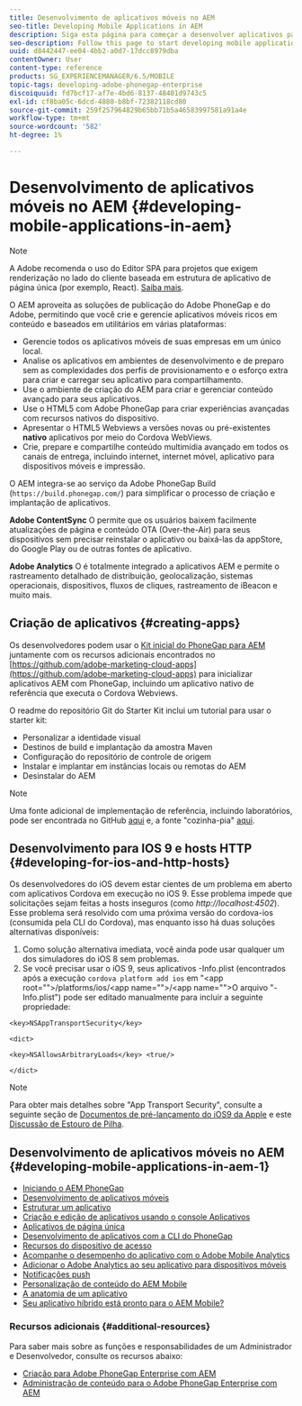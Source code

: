 ```yaml
---
title: Desenvolvimento de aplicativos móveis no AEM
seo-title: Developing Mobile Applications in AEM
description: Siga esta página para começar a desenvolver aplicativos para dispositivos móveis no AEM usando o Adobe PhoneGap Enterprise.
seo-description: Follow this page to start developing mobile application in AEM using Adobe PhoneGap Enterprise.
uuid: d8442447-ee04-4bb2-a0d7-17dcc8979dba
contentOwner: User
content-type: reference
products: SG_EXPERIENCEMANAGER/6.5/MOBILE
topic-tags: developing-adobe-phonegap-enterprise
discoiquuid: fd7bcf17-af7e-4bd6-8137-48401d9743c5
exl-id: cf8ba05c-6dcd-4880-b8bf-72382118cd80
source-git-commit: 259f257964829b65bb71b5a46583997581a91a4e
workflow-type: tm+mt
source-wordcount: '582'
ht-degree: 1%

---
```


# Desenvolvimento de aplicativos móveis no AEM {#developing-mobile-applications-in-aem}

>[!NOTE]
>
>A Adobe recomenda o uso do Editor SPA para projetos que exigem renderização no lado do cliente baseada em estrutura de aplicativo de página única (por exemplo, React). [Saiba mais](/help/sites-developing/spa-overview.md).

O AEM aproveita as soluções de publicação do Adobe PhoneGap e do Adobe, permitindo que você crie e gerencie aplicativos móveis ricos em conteúdo e baseados em utilitários em várias plataformas:

* Gerencie todos os aplicativos móveis de suas empresas em um único local.
* Analise os aplicativos em ambientes de desenvolvimento e de preparo sem as complexidades dos perfis de provisionamento e o esforço extra para criar e carregar seu aplicativo para compartilhamento.
* Use o ambiente de criação do AEM para criar e gerenciar conteúdo avançado para seus aplicativos.
* Use o HTML5 com Adobe PhoneGap para criar experiências avançadas com recursos nativos do dispositivo.
* Apresentar o HTML5 Webviews a versões novas ou pré-existentes **nativo** aplicativos por meio do Cordova WebViews.
* Crie, prepare e compartilhe conteúdo multimídia avançado em todos os canais de entrega, incluindo internet, internet móvel, aplicativo para dispositivos móveis e impressão.

O AEM integra-se ao serviço da Adobe PhoneGap Build (`https://build.phonegap.com/`) para simplificar o processo de criação e implantação de aplicativos.

**Adobe ContentSync** O permite que os usuários baixem facilmente atualizações de página e conteúdo OTA (Over-the-Air) para seus dispositivos sem precisar reinstalar o aplicativo ou baixá-las da appStore, do Google Play ou de outras fontes de aplicativo.

**Adobe Analytics** O é totalmente integrado a aplicativos AEM e permite o rastreamento detalhado de distribuição, geolocalização, sistemas operacionais, dispositivos, fluxos de cliques, rastreamento de iBeacon e muito mais.

## Criação de aplicativos {#creating-apps}

Os desenvolvedores podem usar o [Kit inicial do PhoneGap para AEM](https://github.com/Adobe-Marketing-Cloud/aem-phonegap-starter-kit) juntamente com os recursos adicionais encontrados no [https://github.com/adobe-marketing-cloud-apps](https://github.com/adobe-marketing-cloud-apps) para inicializar aplicativos AEM com PhoneGap, incluindo um aplicativo nativo de referência que executa o Cordova Webviews.

O readme do repositório Git do Starter Kit inclui um tutorial para usar o starter kit:

* Personalizar a identidade visual
* Destinos de build e implantação da amostra Maven
* Configuração do repositório de controle de origem
* Instalar e implantar em instâncias locais ou remotas do AEM
* Desinstalar do AEM

>[!NOTE]
>
>Uma fonte adicional de implementação de referência, incluindo laboratórios, pode ser encontrada no GitHub [aqui](https://github.com/adobe-marketing-cloud-apps) e, a fonte &quot;cozinha-pia&quot; [aqui](https://github.com/blefebvre/aem-phonegap-kitchen-sink).

## Desenvolvimento para IOS 9 e hosts HTTP {#developing-for-ios-and-http-hosts}

Os desenvolvedores do iOS devem estar cientes de um problema em aberto com aplicativos Cordova em execução no iOS 9. Esse problema impede que solicitações sejam feitas a hosts inseguros (como *http://localhost:4502*). Esse problema será resolvido com uma próxima versão do cordova-ios (consumida pela CLI do Cordova), mas enquanto isso há duas soluções alternativas disponíveis:

1. Como solução alternativa imediata, você ainda pode usar qualquer um dos simuladores do iOS 8 sem problemas.
1. Se você precisar usar o iOS 9, seus aplicativos -Info.plist (encontrados após a execução `cordova platform add ios` em &quot;&lt;app root=&quot;&quot;>/platforms/ios/&lt;app name=&quot;&quot;>/&lt;app name=&quot;&quot;>O arquivo &quot;-Info.plist&quot;) pode ser editado manualmente para incluir a seguinte propriedade:

```
<key>NSAppTransportSecurity</key>

<dict>

<key>NSAllowsArbitraryLoads</key> <true/>

</dict>
```

>[!NOTE]
>
>Para obter mais detalhes sobre &quot;App Transport Security&quot;, consulte a seguinte seção de [Documentos de pré-lançamento do iOS9 da Apple](https://developer.apple.com/library/prerelease/ios/releasenotes/General/WhatsNewIniOS/Articles/iOS9.html#//apple_ref/doc/uid/TP40016198-SW14) e este [Discussão de Estouro de Pilha](https://stackoverflow.com/questions/30751053/ios9-ats-what-about-html5-based-apps/).

## Desenvolvimento de aplicativos móveis no AEM {#developing-mobile-applications-in-aem-1}

* [Iniciando o AEM PhoneGap](/help/mobile/starting-aem-phonegap-app.md)
* [Desenvolvimento de aplicativos móveis](/help/mobile/building-app-mobile-phonegap.md)
* [Estruturar um aplicativo](/help/mobile/phonegap-structure-an-app.md)
* [Criação e edição de aplicativos usando o console Aplicativos](/help/mobile/phonegap-apps-console.md)
* [Aplicativos de página única](/help/mobile/phonegap-single-page-applications.md)
* [Desenvolvimento de aplicativos com a CLI do PhoneGap](/help/mobile/phonegap-apps-pg-cli.md)
* [Recursos do dispositivo de acesso](/help/mobile/phonegap-access-device-features.md)
* [Acompanhe o desempenho do aplicativo com o Adobe Mobile Analytics](/help/mobile/phonegap-intro-to-app-analytics.md)
* [Adicionar o Adobe Analytics ao seu aplicativo para dispositivos móveis](/help/mobile/phonegap-add-analytics-to-apps.md)
* [Notificações push](/help/mobile/phonegap-push-notifications.md)
* [Personalização de conteúdo do AEM Mobile](/help/mobile/phonegap-aem-mobile-content-personalization.md)
* [A anatomia de um aplicativo](/help/mobile/phonegap-apps-arch.md)
* [Seu aplicativo híbrido está pronto para o AEM Mobile?](/help/mobile/phonegap-adding-content-to-imported-app.md)

### Recursos adicionais {#additional-resources}

Para saber mais sobre as funções e responsabilidades de um Administrador e Desenvolvedor, consulte os recursos abaixo:

* [Criação para Adobe PhoneGap Enterprise com AEM](/help/mobile/phonegap.md)
* [Administração de conteúdo para o Adobe PhoneGap Enterprise com AEM](/help/mobile/administer-phonegap.md)
